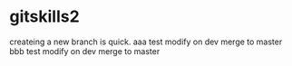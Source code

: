 # gitskills2
createing a new branch is quick.
aaa test modify on dev merge to master
bbb test modify on dev merge to master

